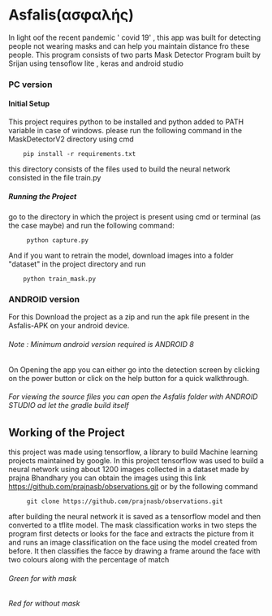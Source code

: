 # Asfalis(ασφαλής)
In light oof the recent pandemic ' covid 19' , this app was built for detecting people not wearing masks and can help you maintain distance fro these people.
This program consists of two parts 
Mask Detector Program built by Srijan using tensoflow lite , keras and android studio
### PC version
####  Initial Setup
This project requires python to be installed and python added to PATH variable in case of windows.
please run the following command in the MaskDetectorV2 directory using cmd 

        pip install -r requirements.txt
this directory consists of the files used to build the neural network consisted in the file train.py
##### Running the Project
go to the directory in which the project is present using cmd or terminal (as the case maybe) and run the following command:
         
         python capture.py

And if you want to retrain the model, download images into a folder "dataset" in the project directory and run 
        
        python train_mask.py
        
### ANDROID version
For this Download the project as a zip and run the apk file present in the Asfalis-APK on your android device. 
###### Note : Minimum android version required is ANDROID 8
On Opening the app you can either go into the detection screen by clicking on the power button or click on the help button for a quick walkthrough.

###### For viewing the source files you can open the Asfalis folder with ANDROID STUDIO ad let the gradle build itself

## Working of the Project

this project was made using tensorflow, a library to build Machine learning projects maintained by google. In this project tensorflow was used to build a neural network using about 1200 images collected in a dataset made by prajna Bhandhary you can obtain the images using this link https://github.com/prajnasb/observations.git or by the following command

         git clone https://github.com/prajnasb/observations.git
         
 after building the neural network it is saved as a tensorflow model and then converted to a tflite model. The mask classification works in two steps the program first detects or looks for the face and extracts the picture from it and runs an image classification on the face using the model created from before. It then classifies the facce by drawing a frame around the face with two colours along with the percentage of match
 ###### Green for with mask
 ###### Red for without mask

